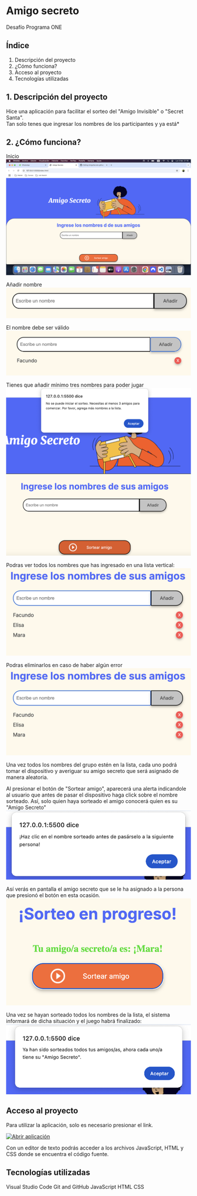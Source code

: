 # Amigo secreto
Desafío Programa ONE

## Índice

1. Descripción del proyecto
2. ¿Cómo funciona?
3. Acceso al proyecto
4. Tecnologías utilizadas

## 1. Descripción del proyecto

Hice una aplicación para facilitar el sorteo del "Amigo Invisible" o "Secret Santa".<br>
Tan solo tenes que ingresar los nombres de los participantes y ya está*<br>


## 2. ¿Cómo funciona?

Inicio
![Pantalla inicial](https://github.com/FacundoBellone/AmigoSecreto.github.io/blob/main/assets/Captura%20de%20pantalla%202025-02-03%20a%20la(s)%2021.16.59.png)

Añadir nombre
![Escribir nombre](https://github.com/FacundoBellone/AmigoSecreto.github.io/blob/main/assets/Captura%20de%20pantalla%202025-02-03%20a%20la(s)%2021.18.10.png)

El nombre debe ser válido
![Validez nombre](https://github.com/FacundoBellone/AmigoSecreto.github.io/blob/main/assets/Captura%20de%20pantalla%202025-02-03%20a%20la(s)%2021.18.30.png)

Tienes que añadir mínimo tres nombres para poder jugar
![Tres mínimo](https://github.com/FacundoBellone/AmigoSecreto.github.io/blob/main/assets/Captura%20de%20pantalla%202025-02-03%20a%20la(s)%2021.25.51.png)

Podras ver todos los nombres que has ingresado en una lista vertical:
![Lista amigos](https://github.com/FacundoBellone/AmigoSecreto.github.io/blob/main/assets/Captura%20de%20pantalla%202025-02-03%20a%20la(s)%2021.26.29.png)

Podras eliminarlos en caso de haber algún error
![Eliminar amigos](https://github.com/FacundoBellone/AmigoSecreto.github.io/blob/main/assets/Captura%20de%20pantalla%202025-02-03%20a%20la(s)%2021.26.29.png)

Una vez todos los nombres del grupo estén en la lista, cada uno podrá tomar el dispositivo y averiguar su amigo secreto que será asignado de manera aleatoria.

Al presionar el botón de "Sortear amigo", aparecerá una alerta indicandole al usuario que antes de pasar el dispositivo haga click sobre el nombre sorteado. Así, solo quien haya sorteado el amigo conocerá quien es su "Amigo Secreto"
![Sortear amigo](https://github.com/FacundoBellone/AmigoSecreto.github.io/blob/main/assets/Captura%20de%20pantalla%202025-02-03%20a%20la(s)%2021.27.07.png)

Así verás en pantalla el amigo secreto que se le ha asignado a la persona que presionó el botón en esta ocasión.
![Amigo Secreto aleatorio](https://github.com/FacundoBellone/AmigoSecreto.github.io/blob/main/assets/Captura%20de%20pantalla%202025-02-03%20a%20la(s)%2021.27.28.png)

Una vez se hayan sorteado todos los nombres de la lista, el sistema informará de dicha situación y el juego habrá finalizado:
![Alerta amigos sorteados](https://github.com/FacundoBellone/AmigoSecreto.github.io/blob/main/assets/Captura%20de%20pantalla%202025-02-03%20a%20la(s)%2021.28.02.png)

## Acceso al proyecto

Para utilizar la aplicación, solo es necesario presionar el link.

[![Abrir aplicación](https://facundobellone.github.io/AmigoSecreto.github.io/)](https://facundobellone.github.io/AmigoSecreto.github.io/)

Con un editor de texto podrás acceder a los archivos JavaScript, HTML y CSS donde se encuentra el código fuente.


## Tecnologías utilizadas

Visual Studio Code
Git and GitHub
JavaScript
HTML
CSS
